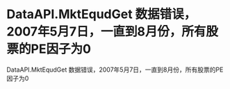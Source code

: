 #  DataAPI.MktEqudGet 数据错误，2007年5月7日，一直到8月份，所有股票的PE因子为0

 DataAPI.MktEqudGet 数据错误，2007年5月7日，一直到8月份，所有股票的PE因子为0
 